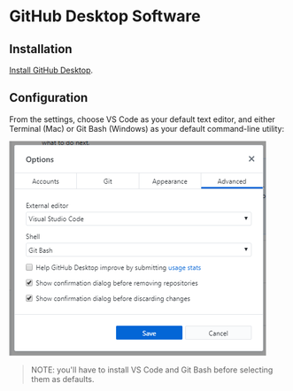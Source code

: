 # GitHub Desktop Software

## Installation

[Install GitHub Desktop](https://desktop.github.com/).

## Configuration

From the settings, choose VS Code as your default text editor, and either Terminal (Mac) or Git Bash (Windows) as your default command-line utility:

![](/img/notes/dev-tools/github-desktop/ultimate-config.png)

> NOTE: you'll have to install VS Code and Git Bash before selecting them as defaults.
